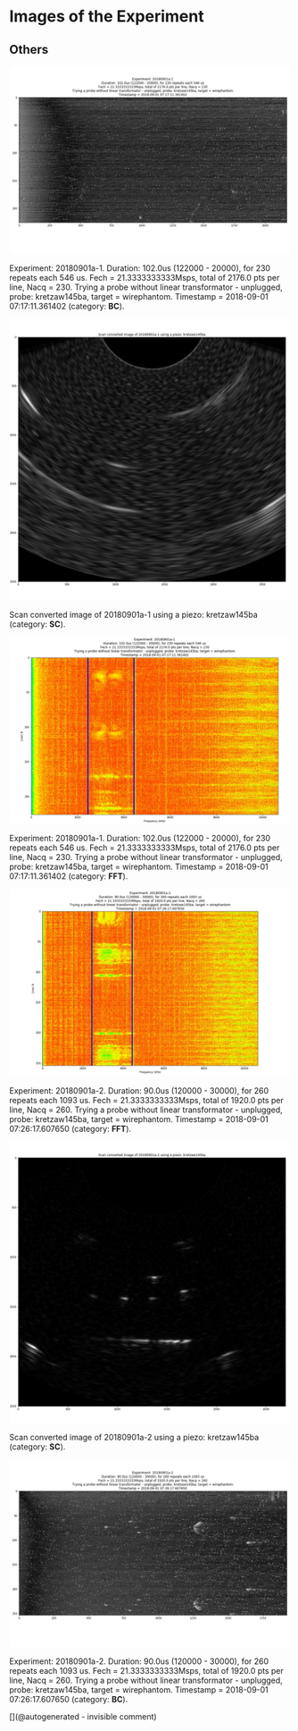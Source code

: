 # Images of the Experiment

## Others

![](/matty/20180901a/images/2DArray_20180901a-1.jpg)

Experiment: 20180901a-1. Duration: 102.0us (122000 - 20000), for 230 repeats each 546 us. Fech = 21.3333333333Msps, total of 2176.0 pts per line, Nacq = 230. Trying a probe without linear transformator - unplugged, probe: kretzaw145ba, target = wirephantom. Timestamp = 2018-09-01 07:17:11.361402 (category: __BC__).

![](/matty/20180901a/images/SC_20180901a-1-fft.jpg)

Scan converted image of 20180901a-1 using a piezo: kretzaw145ba (category: __SC__).

![](/matty/20180901a/images/Spectrum_20180901a-1.jpg)

Experiment: 20180901a-1. Duration: 102.0us (122000 - 20000), for 230 repeats each 546 us. Fech = 21.3333333333Msps, total of 2176.0 pts per line, Nacq = 230. Trying a probe without linear transformator - unplugged, probe: kretzaw145ba, target = wirephantom. Timestamp = 2018-09-01 07:17:11.361402 (category: __FFT__).

![](/matty/20180901a/images/Spectrum_20180901a-2.jpg)

Experiment: 20180901a-2. Duration: 90.0us (120000 - 30000), for 260 repeats each 1093 us. Fech = 21.3333333333Msps, total of 1920.0 pts per line, Nacq = 260. Trying a probe without linear transformator - unplugged, probe: kretzaw145ba, target = wirephantom. Timestamp = 2018-09-01 07:26:17.607650 (category: __FFT__).

![](/matty/20180901a/images/SC_20180901a-2-fft.jpg)

Scan converted image of 20180901a-2 using a piezo: kretzaw145ba (category: __SC__).

![](/matty/20180901a/images/2DArray_20180901a-2.jpg)

Experiment: 20180901a-2. Duration: 90.0us (120000 - 30000), for 260 repeats each 1093 us. Fech = 21.3333333333Msps, total of 1920.0 pts per line, Nacq = 260. Trying a probe without linear transformator - unplugged, probe: kretzaw145ba, target = wirephantom. Timestamp = 2018-09-01 07:26:17.607650 (category: __BC__).



[](@autogenerated - invisible comment)